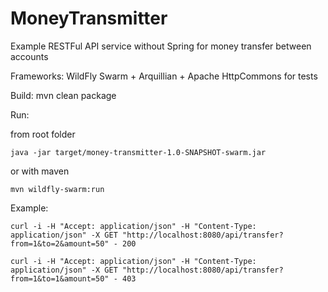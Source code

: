# MoneyTransmitter
Example RESTFul API service without Spring for money transfer between accounts

Frameworks:
WildFly Swarm + Arquillian + Apache HttpCommons for tests

Build:
mvn clean package

Run:

  from root folder
```console
java -jar target/money-transmitter-1.0-SNAPSHOT-swarm.jar
```
  or with maven
```console
mvn wildfly-swarm:run
```

Example:
```console
curl -i -H "Accept: application/json" -H "Content-Type: application/json" -X GET "http://localhost:8080/api/transfer?from=1&to=2&amount=50" - 200

curl -i -H "Accept: application/json" -H "Content-Type: application/json" -X GET "http://localhost:8080/api/transfer?from=1&to=1&amount=50" - 403
```
